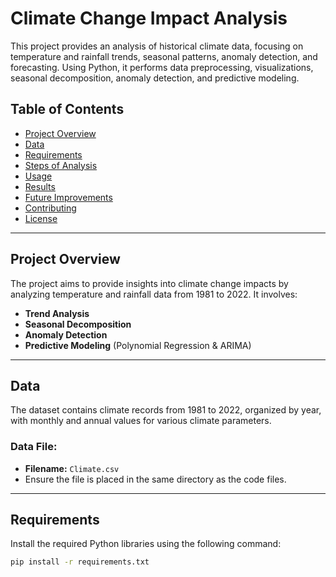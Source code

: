 # Climate Change Impact Analysis

This project provides an analysis of historical climate data, focusing on temperature and rainfall trends, seasonal patterns, anomaly detection, and forecasting. Using Python, it performs data preprocessing, visualizations, seasonal decomposition, anomaly detection, and predictive modeling.

## Table of Contents
- [Project Overview](#project-overview)
- [Data](#data)
- [Requirements](#requirements)
- [Steps of Analysis](#steps-of-analysis)
- [Usage](#usage)
- [Results](#results)
- [Future Improvements](#future-improvements)
- [Contributing](#contributing)
- [License](#license)

---

## Project Overview

The project aims to provide insights into climate change impacts by analyzing temperature and rainfall data from 1981 to 2022. It involves:
- **Trend Analysis**
- **Seasonal Decomposition**
- **Anomaly Detection**
- **Predictive Modeling** (Polynomial Regression & ARIMA)

---

## Data

The dataset contains climate records from 1981 to 2022, organized by year, with monthly and annual values for various climate parameters. 

### Data File:
- **Filename:** `Climate.csv`
- Ensure the file is placed in the same directory as the code files.

---

## Requirements

Install the required Python libraries using the following command:

```bash
pip install -r requirements.txt
